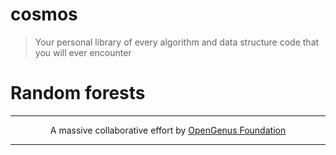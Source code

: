 # cosmos
> Your personal library of every algorithm and data structure code that you will ever encounter

# Random forests

---

<p align="center">
	A massive collaborative effort by <a href="https://github.com/OpenGenus/cosmos">OpenGenus Foundation</a> 
</p>

---
